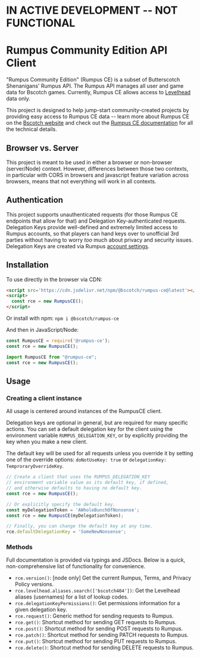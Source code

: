 # IN ACTIVE DEVELOPMENT -- NOT FUNCTIONAL

# Rumpus Community Edition API Client

"Rumpus Community Edition" (Rumpus CE) is a subset of Butterscotch Shenanigans' Rumpus API. The Rumpus API manages all user and game data for Bscotch games. Currently, Rumpus CE allows access to [Levelhead](https://www.bscotch.net/games/levelhead) data only.

This project is designed to help jump-start community-created projects by providing easy access to Rumpus CE data -- learn more about Rumpus CE on the [Bscotch website](https://beta.bscotch.net/rumpus-ce) and check out the [Rumpus CE documentation](https://beta.bscotch.net/api/docs/community-edition/) for all the technical details.

## Browser vs. Server

This project is meant to be used in either a browser or non-browser (server/Node) context. However, differences between those two contexts, in particular with CORS in browsers and javascript feature variation across browsers, means that not everything will work in all contexts.

## Authentication

This project supports unauthenticated requests (for those Rumpus CE endpoints that allow for that) and Delegation Key-authenticated requests. Delegation Keys provide well-defined and extremely limited access to Rumpus accounts, so that players can hand keys over to unofficial 3rd parties without having to worry *too* much about privacy and security issues. Delegation Keys are created via Rumpus [account settings](https://beta.bscotch.net/account).

## Installation

To use directly in the browser via CDN:

```html
<script src='https://cdn.jsdelivr.net/npm/@bscotch/rumpus-ce@latest'></script>
<script>
  const rce = new RumpusCE();
</script>
```

Or install with npm: `npm i @bscotch/rumpus-ce`

And then in JavaScript/Node:

```js
const RumpusCE = require('@rumpus-ce');
const rce = new RumpusCE();
```

```ts
import RumpusCE from "@rumpus-ce";
const rce = new RumpusCE();
```

## Usage

### Creating a client instance

All usage is centered around instances of the RumpusCE client.

Delegation keys are optional in general, but are required for
many specific actions. You can set a default delegation key
for the client using the environment variable `RUMPUS_DELEGATION_KEY`,
or by explicitly providing the key when you make a new client.

The default key will be used for all requests unless you override
it by setting one of the override options: `doNotUseKey: true` or `delegationKey: TemproraryOverrideKey`.

```js
// Create a client that uses the RUMPUS_DELEGATION_KEY
// environment variable value as its default key, if defined,
// and otherwise defaults to having no default key.
const rce = new RumpusCE();

// Or explicitly specify the default key.
const myDelegationToken = 'AWholeBunchOfNonsense';
const rce = new RumpusCE(myDelegationToken);

// Finally, you can change the default key at any time.
rce.defaultDelegationKey = 'SomeNewNonsense';
```

### Methods

Full documentation is provided via typings and JSDocs. Below is a quick, non-comprehensive list of functionality for convenience.

+ `rce.version()`: [node only] Get the current Rumpus, Terms, and Privacy Policy versions.
+ `rce.levelhead.aliases.search(['bscotch404'])`: Get the Levelhead aliases (usernames) for a list of lookup codes.
+ `rce.delegationKeyPermissions()`: Get permissions information for a given delegation key.
+ `rce.request()`: Generic method for sending requests to Rumpus.
+ `rce.get()`: Shortcut method for sending GET requests to Rumpus.
+ `rce.post()`: Shortcut method for sending POST requests to Rumpus.
+ `rce.patch()`: Shortcut method for sending PATCH requests to Rumpus.
+ `rce.put()`: Shortcut method for sending PUT requests to Rumpus.
+ `rce.delete()`: Shortcut method for sending DELETE requests to Rumpus.